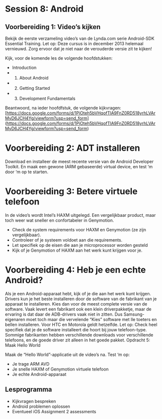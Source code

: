 # Session 8: Android
## Voorbereiding 1: Video’s kijken

Bekijk de eerste verzameling video’s van de Lynda.com serie Android-SDK Essential Training. Let op: Deze cursus is in december 2013 helemaal vernieuwd. Zorg ervoor dat je niet naar de verouderde versie zit te kijken!

Kijk, voor de komende les de volgende hoofdstukken:
* Introduction
* 1. About Android
* 2. Getting Started
* 3. Development Fundamentals

Beantwoord, na ieder hoofdfstuk, de volgende kijkvragen:
[https://docs.google.com/forms/d/1PiOteh5bVHqofTlA9FnZ0RD518yrhLVArMyD6JCH4Yg/viewform?usp=send_form]
(https://docs.google.com/forms/d/1PiOteh5bVHqofTlA9FnZ0RD518yrhLVArMyD6JCH4Yg/viewform?usp=send_form)

# Voorbereiding 2: ADT installeren

Download en installeer de meest recente versie van de Android Developer Toolkit.
En maak een gewone (ARM gebaseerde) virtual device, en test ‘m door ‘m op te starten.

# Voorbereiding 3: Betere virtuele telefoon

In de video’s wordt Intel’s HAXM uitgelegd. Een vergelijkbaar product, maar toch weer wat sneller en confortabeler in Genymotion.

  * Check de system requirements voor HAXM en Genymotion (ze zijn vergelijkbaar).
  * Controleer of je systeem voldoet aan die requirements.
  * Let specifiek op de eisen die aan je microprocessor worden gesteld
  * Kijk of je Genymotion of HAXM aan het werk kunt krijgen voor je.

# Voorbereiding 4: Heb je een echte Android?

Als je een Android-apparaat hebt, kijk of je die aan het werk kunt krijgen.
Drivers kun je het beste installeren door de software van de fabrikant van je apparaat te installeren. Kies dan voor de meest complete versie van de software. Vaak levert een fabrikant ook een klein driverpakketje, maar de ervaring is dat daar de ADB-drivers vaak niet in zitten. Dus Samsung-eigenaren moet toch maar die vervelende “Kies” software met lle toeters en bellen installeren. Voor HTC en Motorola geldt hetzelfde.
Let op: Check heel specifiek dat je de software installeert die hoort bij jouw telefoon-type. Sommige fabrikanten hebben verschillende downloads voor verschillende telefoons, en de goede driver zit alleen in het goede pakket.
Opdracht 5: Maak Hello World

Maak de “Hello World”-applicatie uit de video’s na.
Test ‘m op:

* Je trage ARM AVD
* Je snelle HAXM of Genymotion virtuele telefoon
* Je echte Android-apparaat

## Lesprogramma
* Kijkvragen bespreken
* Android problemen oplossen
* Eventueel iOS Assignment 2 assessments
